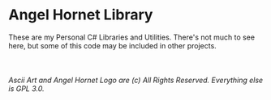 # Angel Hornet Library
These are my Personal C# Libraries and Utilities.  There's not much to see here, but some of this code may be included in other projects.
<p>&nbsp;</p>

###### Ascii Art and Angel Hornet Logo are (c) All Rights Reserved.  Everything else is GPL 3.0.